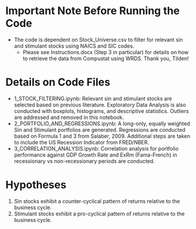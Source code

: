 # Important Note Before Running the Code
- The code is dependent on Stock_Universe.csv to filter for relevant sin and stimulant stocks using NAICS and SIC codes.
    - Please see Instructions.docx (Step 3 in particular) for details on how to retrieve the data from Compustat using WRDS. Thank you, Tilden!

# Details on Code Files
- 1_STOCK_FILTERING.ipynb: Relevant sin and stimulant stocks are selected based on previous literature. Exploratory Data Analysis is also conducted with boxplots, histograms, and descriptive statistics. Outliers are addressed and removed in this notebook.
- 2_PORTFOLIO_AND_REGRESSIONS.ipynb: A long-only, equally weighted Sin and Stimulant portfolios are generated. Regressions are conducted based on Formula 1 and 3 from Salaber, 2009. Additional steps are taken to include the US Recession Indicator from FRED/NBER.
- 3_CORRELATION_ANALYSIS.ipynb: Correlation analysis for portfolio performance against GDP Growth Rate and ExRm (Fama-French) in recessionary vs non-recessionary periods are conducted.

# Hypotheses
1. Sin stocks exhibit a counter-cyclical pattern of returns relative to the business cycle. 
2. Stimulant stocks exhibit a pro-cyclical pattern of returns relative to the business cycle.

